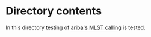 # Directory contents

In this directory testing of [ariba's MLST calling](https://github.com/sanger-pathogens/ariba/wiki/MLST-calling-with-ARIBA) is tested.